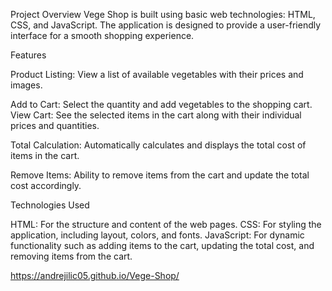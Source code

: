 Project Overview
Vege Shop is built using basic web technologies: HTML, CSS, and JavaScript. The application is designed to provide a user-friendly interface for a smooth shopping experience.

Features

Product Listing: 
View a list of available vegetables with their prices and images.

Add to Cart: 
Select the quantity and add vegetables to the shopping cart.
View Cart: 
See the selected items in the cart along with their individual prices and quantities.

Total Calculation: 
Automatically calculates and displays the total cost of items in the cart.

Remove Items:
Ability to remove items from the cart and update the total cost accordingly.

Technologies Used

HTML: For the structure and content of the web pages.
CSS: For styling the application, including layout, colors, and fonts.
JavaScript: For dynamic functionality such as adding items to the cart, updating the total cost, and removing items from the cart.

https://andrejilic05.github.io/Vege-Shop/
